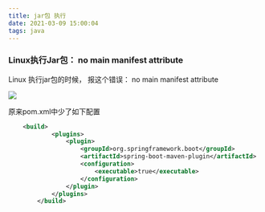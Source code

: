 ```yaml
---
title: jar包 执行
date: 2021-03-09 15:00:04
tags: java
---
```

### Linux执行Jar包： no main manifest attribute 

Linux 执行jar包的时候， 报这个错误： no main manifest attribute

![](/../../static/java/jar.png)

原来pom.xml中少了如下配置
```xml
    <build>
            <plugins>
                <plugin>
                    <groupId>org.springframework.boot</groupId>
                    <artifactId>spring-boot-maven-plugin</artifactId>
                    <configuration>
                        <executable>true</executable>
                    </configuration>
                </plugin>
            </plugins>
        </build>
   
```

